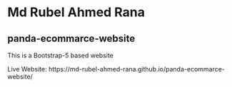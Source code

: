 # Md Rubel Ahmed Rana
## panda-ecommarce-website
<p>This is a Bootstrap-5 based website</p>
Live Website: https://md-rubel-ahmed-rana.github.io/panda-ecommarce-website/
